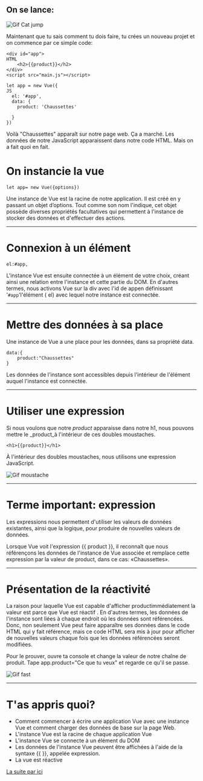 ## On se lance:

![Gif Cat jump](https://media.giphy.com/media/EpiaEXhGVC7kI/giphy.gif)


Maintenant que tu sais comment tu dois faire, tu crées un nouveau projet et on commence par ce simple code:

```
<div id="app">                                                                              HTML
    <h2>{{product}}</h2>
</div>
<script src="main.js"></script>
```

```
let app = new Vue({                                                                          JS
  el: '#app',
  data: {
    product: 'Chaussettes'
   
  } 
})
```
Voilà "Chaussettes" apparaît sur notre page web. Ça a marché. Les données de notre JavaScript apparaissent dans notre code HTML. Mais on a fait quoi en fait.

# On instancie la vue

```
let app= new Vue({options})
```
Une instance de Vue est la racine de notre application. Il est créé en y passant un objet d’options. Tout comme son nom l'indique, cet objet possède diverses propriétés facultatives qui permettent à l'instance de stocker des données et d'effectuer des actions.
___

# Connexion à un élément

```
el:#app,
```
L'instance Vue est ensuite connectée à un élément de votre choix, créant ainsi une relation entre l'instance et cette partie du DOM. En d'autres termes, nous activons Vue sur la div avec l'id de appen définissant '``#app``'l'élément ( el) avec lequel notre instance est connectée.
___

# Mettre des données à sa place

Une instance de Vue a une place pour les données, dans sa propriété data.

```
data:{
    product:"Chaussettes"
}
```
Les données de l'instance sont accessibles depuis l'intérieur de l'élément auquel l'instance est connectée.
___

# Utiliser une expression

Si nous voulons que notre _product_ apparaisse dans notre h1, nous pouvons mettre le _product_à l'intérieur de ces doubles moustaches.

```
<h1>{{product}}</h1>
```
À l'intérieur des doubles moustaches, nous utilisons une expression JavaScript.

![Gif moustache](https://media.giphy.com/media/Yjb1jDhMWswRG/giphy.gif)
___

# Terme important: expression

Les expressions nous permettent d'utiliser les valeurs de données existantes, ainsi que la logique, pour produire de nouvelles valeurs de données.

Lorsque Vue voit l'expression {{ product }}, il reconnaît que nous référençons les données de l'instance de Vue associée et remplace cette expression par la valeur de product, dans ce cas: «Chaussettes».
___

# Présentation de la réactivité

La raison pour laquelle Vue est capable d'afficher productimmédiatement la valeur est parce que Vue est réactif . En d'autres termes, les données de l'instance sont liées à chaque endroit où les données sont référencées. Donc, non seulement Vue peut faire apparaître ses données dans le code HTML qui y fait référence, mais ce code HTML sera mis à jour pour afficher de nouvelles valeurs chaque fois que les données référencées seront modifiées.

Pour le prouver, ouvre ta console et change la valeur de notre chaîne de produit. Tape app.product="Ce que tu veux" et regarde ce qu'il se passe.

![Gif fast](https://media.giphy.com/media/lRnUWhmllPI9a/giphy.gif)
___

# T'as appris quoi?

* Comment commencer à écrire une application Vue avec une instance Vue et comment charger des données de base sur la page Web.
* L'instance Vue est la racine de chaque application Vue
* L'instance Vue se connecte à un élément du DOM
* Les données de l'instance Vue peuvent être affichées à l'aide de la syntaxe {{ }}, appelée expression.
* La vue est réactive

[La suite par ici](attribute.md)
